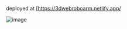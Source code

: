 deployed at 
[https://3dwebroboarm.netlify.app/

![image](https://github.com/user-attachments/assets/3b3795c9-1fb0-4ef0-be8e-90469d145997)
